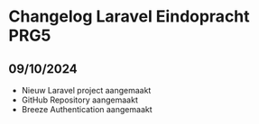 # Changelog Laravel Eindopracht PRG5

## 09/10/2024
* Nieuw Laravel project aangemaakt
* GitHub Repository aangemaakt
* Breeze Authentication aangemaakt
